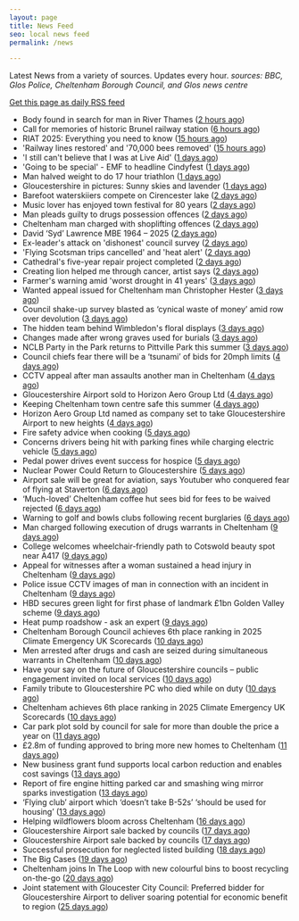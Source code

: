 ```yaml
---
layout: page
title: News Feed
seo: local news feed
permalink: /news

---
```


Latest News from a variety of sources. Updates every hour.
_sources: BBC, Glos Police, Cheltenham Borough Council, and Glos news centre_

[Get this page as daily RSS feed](/daily.rss)

<!-- news_marker starts -->
- Body found in search for man in River Thames ([2 hours ago](https://www.bbc.com/news/articles/c20w3e2q9xlo))
- Call for memories of historic Brunel railway station ([6 hours ago](https://www.bbc.com/news/articles/cyvj10m616lo))
- RIAT 2025: Everything you need to know ([15 hours ago](https://www.bbc.com/news/articles/cvg8r8gz8vro))
- 'Railway lines restored' and '70,000 bees removed' ([15 hours ago](https://www.bbc.com/news/articles/cpvj7k3gyj4o))
- 'I still can't believe that I was at Live Aid' ([1 days ago](https://www.bbc.com/news/articles/cvg10nqqeego))
- 'Going to be special' - EMF to headline Cindyfest ([1 days ago](https://www.bbc.com/news/articles/cvg10xywny1o))
- Man halved weight to do 17 hour triathlon ([1 days ago](https://www.bbc.com/news/articles/cvg9jdd7958o))
- Gloucestershire in pictures: Sunny skies and lavender ([1 days ago](https://www.bbc.com/news/articles/c93kweeelx7o))
- Barefoot waterskiiers compete on Cirencester lake ([2 days ago](https://www.bbc.com/news/videos/c8j1xkxdk9ko))
- Music lover has enjoyed town festival for 80 years ([2 days ago](https://www.bbc.com/news/articles/cy8kg7rmnxdo))
- Man pleads guilty to drugs possession offences ([2 days ago](https://gloucesternewscentre.co.uk/man-pleads-guilty-to-drugs-possession-offences/))
- Cheltenham man charged with shoplifting offences ([2 days ago](https://gloucesternewscentre.co.uk/cheltenham-man-charged-with-shoplifting-offences/))
- David ‘Syd’ Lawrence MBE 1964 – 2025 ([2 days ago](https://www.bbc.co.uk/sounds/play/p0lpkk2r))
- Ex-leader's attack on 'dishonest' council survey ([2 days ago](https://www.bbc.com/news/articles/cew0zl27xwvo))
- 'Flying Scotsman trips cancelled' and 'heat alert' ([2 days ago](https://www.bbc.com/news/articles/c62g0l5exp9o))
- Cathedral's five-year repair project completed ([2 days ago](https://www.bbc.com/news/articles/c1mz7dykrv9o))
- Creating lion helped me through cancer, artist says ([2 days ago](https://www.bbc.com/news/articles/c5y9qzq6893o))
- Farmer's warning amid 'worst drought in 41 years' ([3 days ago](https://www.bbc.com/news/articles/cj4el71q490o))
- Wanted appeal issued for Cheltenham man Christopher Hester ([3 days ago](https://gloucesternewscentre.co.uk/wanted-appeal-issued-for-cheltenham-man-christopher-hester/))
- Council shake-up survey blasted as ‘cynical waste of money’ amid row over devolution ([3 days ago](https://gloucesternewscentre.co.uk/council-shake-up-survey-blasted-as-cynical-waste-of-money-amid-row-over-devolution/))
- The hidden team behind Wimbledon's floral displays ([3 days ago](https://www.bbc.com/news/articles/ce3ne98w21do))
- Changes made after wrong graves used for burials ([3 days ago](https://www.bbc.com/news/articles/c2ez1edx0k3o))
- NCLB Party in the Park returns to Pittville Park this summer ([3 days ago](https://www.cheltenham.gov.uk/news/article/3033/nclb_party_in_the_park_returns_to_pittville_park_this_summer))
- Council chiefs fear there will be a ‘tsunami’ of bids for 20mph limits ([4 days ago](https://gloucesternewscentre.co.uk/council-chiefs-fear-there-will-be-a-tsunami-of-bids-for-20mph-limits/))
- CCTV appeal after man assaults another man in Cheltenham ([4 days ago](https://gloucesternewscentre.co.uk/cctv-appeal-after-man-assaults-another-man-in-cheltenham/))
- Gloucestershire Airport sold to Horizon Aero Group Ltd ([4 days ago](https://gloucesternewscentre.co.uk/gloucestershire-airport-sold-to-horizon-aero-group-ltd/))
- Keeping Cheltenham town centre safe this summer ([4 days ago](https://www.cheltenham.gov.uk/news/article/3032/keeping_cheltenham_town_centre_safe_this_summer))
- Horizon Aero Group Ltd named as company set to take Gloucestershire Airport to new heights ([4 days ago](https://www.cheltenham.gov.uk/news/article/3031/horizon_aero_group_ltd_named_as_company_set_to_take_gloucestershire_airport_to_new_heights))
- Fire safety advice when cooking ([5 days ago](https://gloucesternewscentre.co.uk/fire-safety-advice-when-cooking/))
- Concerns drivers being hit with parking fines while charging electric vehicle ([5 days ago](https://gloucesternewscentre.co.uk/concerns-drivers-being-hit-with-parking-fines-while-charging-electric-vehicle/))
- Pedal power drives event success for hospice ([5 days ago](https://gloucesternewscentre.co.uk/pedal-power-drives-event-success-for-hospice/))
- Nuclear Power Could Return to Gloucestershire ([5 days ago](https://www.bbc.co.uk/sounds/play/p0lnt3v8))
- Airport sale will be great for aviation, says Youtuber who conquered fear of flying at Staverton ([6 days ago](https://gloucesternewscentre.co.uk/airport-sale-will-be-great-for-aviation-says-youtuber-who-conquered-fear-of-flying-at-staverton/))
- ‘Much-loved’ Cheltenham coffee hut sees bid for fees to be waived rejected ([6 days ago](https://gloucesternewscentre.co.uk/much-loved-cheltenham-coffee-hut-sees-bid-for-fees-to-be-waived-rejected/))
- Warning to golf and bowls clubs following recent burglaries ([6 days ago](https://gloucesternewscentre.co.uk/warning-to-golf-and-bowls-clubs-following-recent-burglaries/))
- Man charged following execution of drugs warrants in Cheltenham ([9 days ago](https://gloucesternewscentre.co.uk/man-charged-following-execution-of-drugs-warrants-in-cheltenham-2/))
- College welcomes wheelchair-friendly path to Cotswold beauty spot near A417 ([9 days ago](https://gloucesternewscentre.co.uk/college-welcomes-wheelchair-friendly-path-to-cotswold-beauty-spot-near-a417/))
- Appeal for witnesses after a woman sustained a head injury in Cheltenham ([9 days ago](https://gloucesternewscentre.co.uk/appeal-for-witnesses-after-a-woman-sustained-a-head-injury-in-cheltenham/))
- Police issue CCTV images of man in connection with an incident in Cheltenham ([9 days ago](https://gloucesternewscentre.co.uk/police-issue-cctv-images-of-man-in-connection-with-an-incident-in-cheltenham/))
- HBD secures green light for first phase of landmark £1bn Golden Valley scheme ([9 days ago](https://www.cheltenham.gov.uk/news/article/3030/hbd_secures_green_light_for_first_phase_of_landmark_1bn_golden_valley_scheme))
- Heat pump roadshow - ask an expert ([9 days ago](https://www.cheltenham.gov.uk/news/article/3029/heat_pump_roadshow_-_ask_an_expert))
- Cheltenham Borough Council achieves 6th place ranking in 2025 Climate Emergency UK Scorecards ([10 days ago](https://gloucesternewscentre.co.uk/cheltenham-borough-council-achieves-6th-place-ranking-in-2025-climate-emergency-uk-scorecards/))
- Men arrested after drugs and cash are seized during simultaneous warrants in Cheltenham ([10 days ago](https://gloucesternewscentre.co.uk/men-arrested-after-drugs-and-cash-are-seized-during-simultaneous-warrants-in-cheltenham/))
- Have your say on the future of Gloucestershire councils – public engagement invited on local services ([10 days ago](https://gloucesternewscentre.co.uk/have-your-say-on-the-future-of-gloucestershire-councils-public-engagement-invited-on-local-services/))
- Family tribute to Gloucestershire PC who died while on duty ([10 days ago](https://gloucesternewscentre.co.uk/family-tribute-to-gloucestershire-pc-who-died-while-on-duty/))
- Cheltenham achieves 6th place ranking in 2025 Climate Emergency UK Scorecards ([10 days ago](https://www.cheltenham.gov.uk/news/article/3028/cheltenham_achieves_6th_place_ranking_in_2025_climate_emergency_uk_scorecards))
- Car park plot sold by council for sale for more than double the price a year on ([11 days ago](https://gloucesternewscentre.co.uk/car-park-plot-sold-by-council-for-sale-for-more-than-double-the-price-a-year-on/))
- £2.8m of funding approved to bring more new homes to Cheltenham ([11 days ago](https://www.cheltenham.gov.uk/news/article/3027/28m_of_funding_approved_to_bring_more_new_homes_to_cheltenham))
- New business grant fund supports local carbon reduction and enables cost savings ([13 days ago](https://www.cheltenham.gov.uk/news/article/3026/new_business_grant_fund_supports_local_carbon_reduction_and_enables_cost_savings))
- Report of fire engine hitting parked car and smashing wing mirror sparks investigation ([13 days ago](https://gloucesternewscentre.co.uk/report-of-fire-engine-hitting-parked-car-and-smashing-wing-mirror-sparks-investigation/))
- ‘Flying club’ airport which ‘doesn’t take B-52s’ ‘should be used for housing’ ([13 days ago](https://gloucesternewscentre.co.uk/flying-club-airport-which-doesnt-take-b-52s-should-be-used-for-housing/))
- Helping wildflowers bloom across Cheltenham ([16 days ago](https://www.cheltenham.gov.uk/news/article/3025/helping_wildflowers_bloom_across_cheltenham))
- Gloucestershire Airport sale backed by councils ([17 days ago](https://gloucesternewscentre.co.uk/gloucestershire-airport-sale-backed-by-councils/))
- Gloucestershire Airport sale backed by councils ([17 days ago](https://www.cheltenham.gov.uk/news/article/3024/gloucestershire_airport_sale_backed_by_councils))
- Successful prosecution for neglected listed building ([18 days ago](https://www.cheltenham.gov.uk/news/article/3023/successful_prosecution_for_neglected_listed_building))
- The Big Cases ([19 days ago](https://www.bbc.co.uk/iplayer/episode/m001z7w2))
- Cheltenham joins In The Loop with new colourful bins to boost recycling on-the-go ([20 days ago](https://www.cheltenham.gov.uk/news/article/3022/cheltenham_joins_in_the_loop_with_new_colourful_bins_to_boost_recycling_on-the-go))
- Joint statement with Gloucester City Council: Preferred bidder for Gloucestershire Airport to deliver soaring potential for economic benefit to region ([25 days ago](https://www.cheltenham.gov.uk/news/article/3021/joint_statement_with_gloucester_city_council_preferred_bidder_for_gloucestershire_airport_to_deliver_soaring_potential_for_economic_benefit_to_region))

<!-- news_marker ends -->
